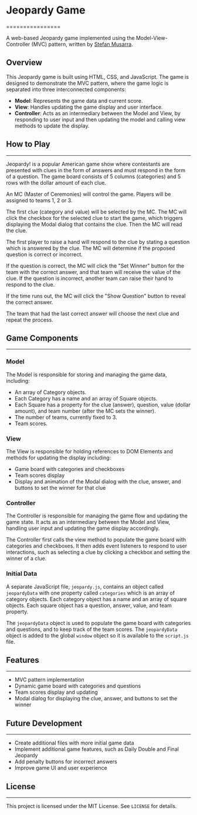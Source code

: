 # Jeopardy Game

================

A web-based Jeopardy game implemented using the Model-View-Controller (MVC) pattern,
written by [Stefan Musarra](https://github.com/stefanzero).

## Overview

This Jeopardy game is built using HTML, CSS, and JavaScript. The game is designed to demonstrate the MVC pattern, where the game logic is separated into three interconnected components:

- **Model**: Represents the game data and current score.
- **View**: Handles updating the game display and user interface.
- **Controller**: Acts as an intermediary between the Model and View, by responding to user input and then updating the model and calling view methods to update the display.

## How to Play

---

Jeopardy! is a popular American game show where contestants are presented with clues in the form of answers and must respond in the form of a question. The game board consists of 5 columns (categories) and 5 rows with the dollar amount of each clue.

An MC (Master of Ceremonies) will control the game. Players will be assigned to teams 1, 2 or 3.

The first clue (category and value) will be selected by the MC. The MC will click the checkbox for the selected clue to start the game, which triggers displaying the Modal dialog that contains the clue. Then the MC will read the clue.

The first player to raise a hand will respond to the clue by stating a question which is answered by the clue. The MC will determine if the proposed question is correct or incorrect.

If the question is correct, the MC will click the "Set Winner" button for the team with the correct answer, and that team will receive the value of the clue. If the question is incorrect, another team can raise their hand to respond to the clue.

If the time runs out, the MC will click the "Show Question" button to reveal the correct answer.

The team that had the last correct answer will choose the next clue and repeat the process.

## Game Components

---

### Model

The Model is responsible for storing and managing the game data, including:

- An array of Category objects.
- Each Category has a name and an array of Square objects.
- Each Square has a property for the clue (answer), question, value (dollar amount), and team number (after the MC sets the winner).
- The number of teams, currently fixed to 3.
- Team scores.

### View

The View is responsible for holding references to DOM Elements and methods for updating
the display including:

- Game board with categories and checkboxes
- Team scores display
- Display and animation of the Modal dialog with the clue, answer, and buttons to set the winner for that clue

### Controller

The Controller is responsible for managing the game flow and updating the game state. It acts as an intermediary between the Model and View, handling user input and updating the game display accordingly.

The Controller first calls the view method to populate the game board with categories and checkboxes. It then adds event listeners to respond to user interactions, such as selecting a clue by clicking a checkbox and setting the winner of a clue.

### Initial Data

A separate JavaScript file, `jeopardy.js`, contains an object called `jeopardyData`
with one property called `categories` which is an array of category objects. Each category object has a name and an array of square objects. Each square object has a question, answer, value, and team property.

The `jeopardyData` object is used to populate the game board with categories and questions, and to keep track of the team scores. The `jeopardyData` object is added to the global `window` object so it is available to the `script.js` file.

## Features

---

- MVC pattern implementation
- Dynamic game board with categories and questions
- Team scores display and updating
- Modal dialog for displaying the clue, answer, and buttons to set the winner

## Future Development

---

- Create additional files with more initial game data
- Implement additional game features, such as Daily Double and Final Jeopardy
- Add penalty buttons for incorrect answers
- Improve game UI and user experience

## License

---

This project is licensed under the MIT License. See `LICENSE` for details.
